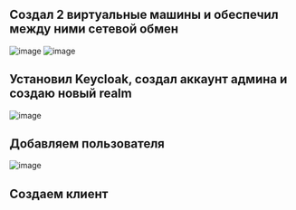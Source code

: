 ## Создал 2 виртуальные машины и обеспечил между ними сетевой обмен
![image](https://github.com/kiberbull/TOIB/assets/65900037/6c0ce0a0-1632-43b8-ba62-7308ac1c2989)
![image](https://github.com/kiberbull/TOIB/assets/65900037/20602378-c7e7-45c2-82ce-8b3d78aaa361)
## Установил Keycloak, создал аккаунт админа и создаю новый realm
![image](https://github.com/kiberbull/TOIB/assets/65900037/029b92a3-0f0e-4c6f-820a-f1d3c618b2e5)
## Добавляем пользователя
![image](https://github.com/kiberbull/TOIB/assets/65900037/f9f257e1-7cdf-42fa-b9b0-f0552e04a2e2)
## Создаем клиент
